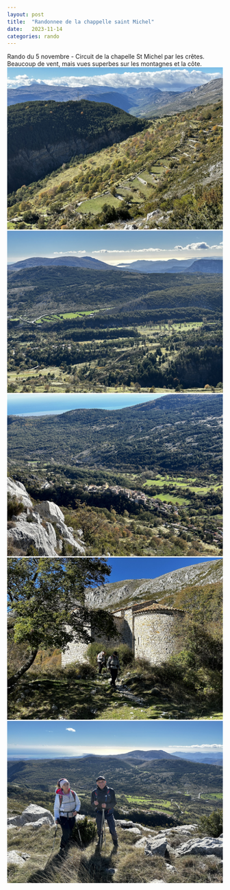 ```yaml
---
layout: post
title:  "Randonnee de la chappelle saint Michel"
date:   2023-11-14
categories: rando
---
```

Rando du 5 novembre - Circuit de la chapelle St Michel par les crêtes. Beaucoup de vent, mais vues superbes sur les montagnes et la côte.
![](images/398594943_3704136969873335_8421434572148799481_n.jpg)
![](images/398596384_3704136873206678_3823541717704334328_n.jpg)
![](images/398611857_3704137106539988_7767618878462757321_n.jpg)
![](images/400783981_3704136776540021_3693209286260990518_n.jpg)
![](images/400811402_3704137166539982_321722461343870016_n.jpg)